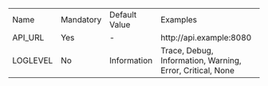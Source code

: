 <table><tbody><tr><td>Name</td><td>Mandatory</td><td>Default Value</td><td>Examples</td></tr><tr><td>API_URL</td><td>Yes</td><td>-</td><td>http://api.example:8080</td></tr><tr><td>LOGLEVEL</td><td>No</td><td>Information</td><td>Trace, Debug, Information, Warning, Error, Critical, None</td></tr></tbody></table>
